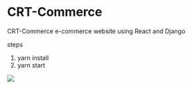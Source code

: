 # CRT-Commerce
CRT-Commerce
e-commerce website using React and Django

steps

1) yarn install
2) yarn start

![](demo.gif)
